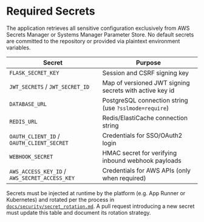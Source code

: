 # Required Secrets

The application retrieves all sensitive configuration exclusively from AWS Secrets Manager or Systems Manager Parameter Store. No default secrets are committed to the repository or provided via plaintext environment variables.

| Secret | Purpose |
| --- | --- |
| `FLASK_SECRET_KEY` | Session and CSRF signing key |
| `JWT_SECRETS` / `JWT_SECRET_ID` | Map of versioned JWT signing secrets with active key id |
| `DATABASE_URL` | PostgreSQL connection string (use `?sslmode=require`) |
| `REDIS_URL` | Redis/ElastiCache connection string |
| `OAUTH_CLIENT_ID` / `OAUTH_CLIENT_SECRET` | Credentials for SSO/OAuth2 login |
| `WEBHOOK_SECRET` | HMAC secret for verifying inbound webhook payloads |
| `AWS_ACCESS_KEY_ID` / `AWS_SECRET_ACCESS_KEY` | Credentials for AWS APIs (only when required) |

Secrets must be injected at runtime by the platform (e.g. App Runner or Kubernetes) and rotated per the process in [`docs/security/secret_rotation.md`](security/secret_rotation.md). A pull request introducing a new secret must update this table and document its rotation strategy.
